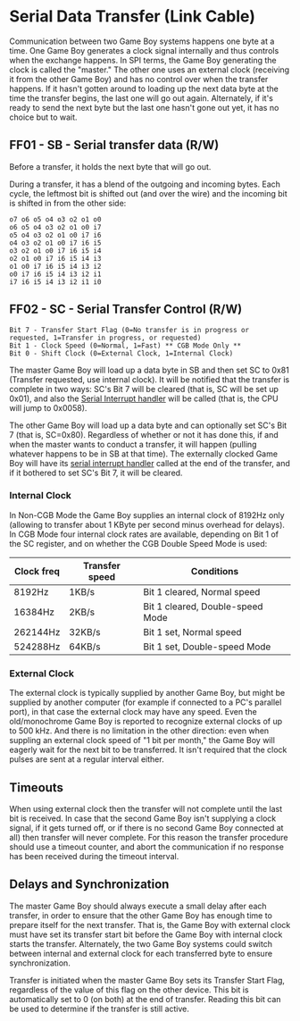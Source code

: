 # Serial Data Transfer (Link Cable)

Communication between two Game Boy systems happens one byte at a time. One
Game Boy generates a clock signal internally and thus controls when the
exchange happens. In SPI terms, the Game Boy generating the clock is
called the "master."  The other one uses an external clock (receiving
it from the other Game Boy) and has no control over when the
transfer happens. If it hasn't gotten around to loading up the next
data byte at the time the transfer begins, the last one will go out
again. Alternately, if it's ready to send the next byte but the last
one hasn't gone out yet, it has no choice but to wait.

## FF01 - SB - Serial transfer data (R/W)

Before a transfer, it holds the next byte that will go out.

During a transfer, it has a blend of the outgoing and incoming bytes.
Each cycle, the leftmost bit is shifted out (and over the wire) and the
incoming bit is shifted in from the other side:

```
o7 o6 o5 o4 o3 o2 o1 o0
o6 o5 o4 o3 o2 o1 o0 i7
o5 o4 o3 o2 o1 o0 i7 i6
o4 o3 o2 o1 o0 i7 i6 i5
o3 o2 o1 o0 i7 i6 i5 i4
o2 o1 o0 i7 i6 i5 i4 i3
o1 o0 i7 i6 i5 i4 i3 i2
o0 i7 i6 i5 i4 i3 i2 i1
i7 i6 i5 i4 i3 i2 i1 i0
```

## FF02 - SC - Serial Transfer Control (R/W)

```
Bit 7 - Transfer Start Flag (0=No transfer is in progress or requested, 1=Transfer in progress, or requested)
Bit 1 - Clock Speed (0=Normal, 1=Fast) ** CGB Mode Only **
Bit 0 - Shift Clock (0=External Clock, 1=Internal Clock)
```

The master Game Boy will load up a data byte in SB and then set
SC to 0x81 (Transfer requested, use internal clock). It will be notified
that the transfer is complete in two ways: SC's Bit 7 will be cleared
(that is, SC will be set up 0x01), and also the [Serial Interrupt handler](<#INT 58 - Serial Interrupt>)
will be called (that is, the CPU will jump to 0x0058).

The other Game Boy will load up a data byte and can optionally set SC's
Bit 7 (that is, SC=0x80). Regardless of whether or not it has done this, if
and when the master wants to conduct a transfer, it will happen
(pulling whatever happens to be in SB at that time). The externally clocked
Game Boy will have its [serial interrupt handler](<#INT 58 - Serial Interrupt>) called at the end of the
transfer, and if it bothered to set SC's Bit 7, it will be cleared.

### Internal Clock

In Non-CGB Mode the Game Boy supplies an internal clock of 8192Hz only
(allowing to transfer about 1 KByte per second minus overhead for delays).
In CGB Mode four internal clock rates are available, depending on Bit 1
of the SC register, and on whether the CGB Double Speed Mode is used:

Clock freq | Transfer speed | Conditions
-----------|----------------|------------
   8192Hz  |      1KB/s     | Bit 1 cleared, Normal speed
  16384Hz  |      2KB/s     | Bit 1 cleared, Double-speed Mode
 262144Hz  |     32KB/s     | Bit 1 set,     Normal speed
 524288Hz  |     64KB/s     | Bit 1 set,     Double-speed Mode

### External Clock

The external clock is typically supplied by another Game Boy, but might
be supplied by another computer (for example if connected to a PC's
parallel port), in that case the external clock may have any speed. Even
the old/monochrome Game Boy is reported to recognize external clocks of
up to 500 kHz. And there is no limitation in the other direction: even
when suppling an external clock speed of "1 bit per month," the Game Boy
will eagerly wait for the next bit to be transferred. It isn't required
that the clock pulses are sent at a regular interval either.

## Timeouts

When using external clock then the transfer will not complete until the
last bit is received. In case that the second Game Boy isn't supplying a
clock signal, if it gets turned off, or if there is no second Game Boy
connected at all) then transfer will never complete. For this reason the
transfer procedure should use a timeout counter, and abort the
communication if no response has been received during the timeout
interval.

## Delays and Synchronization

The master Game Boy should always execute a small
delay after each transfer, in order to ensure that the other
Game Boy has enough time to prepare itself for the next transfer. That is, the
Game Boy with external clock must have set its transfer start bit before
the Game Boy with internal clock starts the transfer. Alternately, the
two Game Boy systems could switch between internal and external clock for each
transferred byte to ensure synchronization.

Transfer is initiated when the master Game Boy sets its Transfer
Start Flag, regardless of the value of this flag on the other device.
This bit is automatically set to 0 (on both) at the end of transfer.
Reading this bit can be used to determine if the transfer is still
active.
